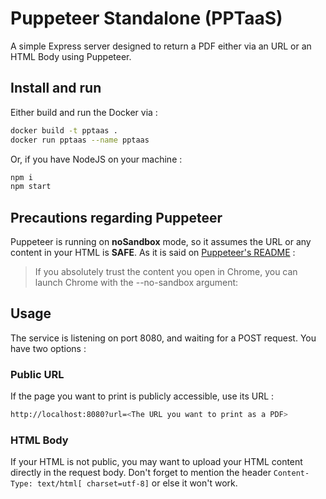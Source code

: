 # Puppeteer Standalone (PPTaaS)
A simple Express server designed to return a PDF either via an URL or an HTML Body using Puppeteer.

## Install and run
Either build and run the Docker via :

```bash
docker build -t pptaas .
docker run pptaas --name pptaas
```
Or, if you have NodeJS on your machine : 

```bash
npm i
npm start
```

## Precautions regarding Puppeteer

Puppeteer is running on **noSandbox** mode, so it assumes the URL or any content in your HTML is **SAFE**. As it is said on [Puppeteer's README](https://github.com/puppeteer/puppeteer/blob/main/docs/troubleshooting.md#setting-up-chrome-linux-sandbox) :

> If you absolutely trust the content you open in Chrome, you can launch Chrome with the --no-sandbox argument:

## Usage

The service is listening on port 8080, and waiting for a POST request.
You have two options : 

### Public URL

If the page you want to print is publicly accessible, use its URL :

```bash
http://localhost:8080?url=<The URL you want to print as a PDF>
```

### HTML Body

If your HTML is not public, you may want to upload your HTML content directly in the request body. Don't forget to mention the header `Content-Type: text/html[ charset=utf-8]` or else it won't work.
